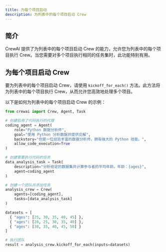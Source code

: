 ```yaml
---
title: 为每个项目启动
description: 为列表中的每个项目启动 Crew
---
```


## 简介
CrewAI 提供了为列表中的每个项目启动 Crew 的能力，允许您为列表中的每个项目执行 Crew。当您需要对多个项目执行相同的任务集时，此功能特别有用。

## 为每个项目启动 Crew
要为列表中的每个项目启动 Crew，请使用 `kickoff_for_each()` 方法。此方法将为列表中的每个项目执行 Crew，从而允许您高效地处理多个项目。

以下是如何为列表中的每个项目启动 Crew 的示例：

```python
from crewai import Crew, Agent, Task

# 创建启用了代码执行的代理
coding_agent = Agent(
    role="Python 数据分析师",
    goal="使用 Python 分析数据并提供见解",
    backstory="你是一位经验丰富的数据分析师，拥有强大的 Python 技能。",
    allow_code_execution=True
)

# 创建需要执行代码的任务
data_analysis_task = Task(
    description="分析给定的数据集并计算参与者的平均年龄。年龄：{ages}",
    agent=coding_agent
)

# 创建一个团队并添加任务
analysis_crew = Crew(
    agents=[coding_agent],
    tasks=[data_analysis_task]
)

datasets = [
  { "ages": [25, 30, 35, 40, 45] },
  { "ages": [20, 25, 30, 35, 40] },
  { "ages": [30, 35, 40, 45, 50] }
]

# 执行团队
result = analysis_crew.kickoff_for_each(inputs=datasets)
```
